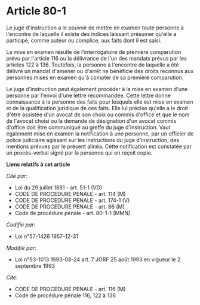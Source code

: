 # Article 80-1

Le juge d'instruction a le pouvoir de mettre en examen toute personne à l'encontre de laquelle il existe des indices laissant
présumer qu'elle a participé, comme auteur ou complice, aux faits dont il est saisi.

La mise en examen résulte de l'interrogatoire de première comparution prévu par l'article 116 ou la délivrance de l'un des
mandats prévus par les articles 122 à 136. Toutefois, la personne à l'encontre de laquelle a été délivré un mandat d'amener
ou d'arrêt ne bénéficie des droits reconnus aux personnes mises en examen qu'à compter de sa première comparution.

Le juge d'instruction peut également procéder à la mise en examen d'une personne par l'envoi d'une lettre recommandée. Cette
lettre donne connaissance à la personne des faits pour lesquels elle est mise en examen et de la qualification juridique de
ces faits. Elle lui précise qu'elle a le droit d'être assistée d'un avocat de son choix ou commis d'office et que le nom de
l'avocat choisi ou la demande de désignation d'un avocat commis d'office doit être communiqué au greffe du juge
d'instruction. Vaut également mise en examen la notification à une personne, par un officier de police judiciaire agissant
sur les instructions du juge d'instruction, des mentions prévues par le présent alinéa. Cette notification est constatée par
un procès-verbal signé par la personne qui en reçoit copie.

**Liens relatifs à cet article**

_Cité par_:

  - Loi du 29 juillet 1881 - art. 51-1 (VD)
  - CODE DE PROCEDURE PENALE - art. 114 (M)
  - CODE DE PROCEDURE PENALE - art. 174-1 (V)
  - CODE DE PROCEDURE PENALE - art. 86 (M)
  - Code de procédure pénale - art. 80-1-1 (MMN)

_Codifié par_:

  - Loi n°57-1426 1957-12-31

_Modifié par_:

  - Loi n°93-1013 1993-08-24 art. 7 JORF 25 août 1993 en vigueur le 2 septembre 1993

_Cite_:

  - CODE DE PROCEDURE PENALE - art. 116 (M)
  - Code de procédure pénale 116, 122 à 136
